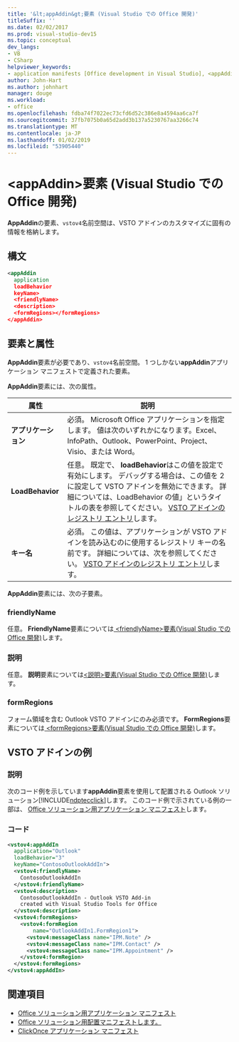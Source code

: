 ```yaml
---
title: '&lt;appAddin&gt;要素 (Visual Studio での Office 開発)'
titleSuffix: ''
ms.date: 02/02/2017
ms.prod: visual-studio-dev15
ms.topic: conceptual
dev_langs:
- VB
- CSharp
helpviewer_keywords:
- application manifests [Office development in Visual Studio], <appAddin> element
author: John-Hart
ms.author: johnhart
manager: douge
ms.workload:
- office
ms.openlocfilehash: fdba74f7022ec73cfd6d52c386e8a4594aa6ca7f
ms.sourcegitcommit: 37fb7075b0a65d2add3b137a5230767aa3266c74
ms.translationtype: MT
ms.contentlocale: ja-JP
ms.lasthandoff: 01/02/2019
ms.locfileid: "53905440"
---
```

# <a name="ltappaddingt-element-office-development-in-visual-studio"></a>&lt;appAddin&gt;要素 (Visual Studio での Office 開発)
  **AppAddin**の要素、`vstov4`名前空間は、VSTO アドインのカスタマイズに固有の情報を格納します。

## <a name="syntax"></a>構文

```xml
<appAddin
  application
  loadBehavior
  keyName>
  <friendlyName>
  <description>
  <formRegions></formRegions>
</appAddin>
```

## <a name="elements-and-attributes"></a>要素と属性
 **AppAddin**要素が必要であり、`vstov4`名前空間。 1 つしかない**appAddin**アプリケーション マニフェストで定義された要素。

 **AppAddin**要素には、次の属性。

|属性|説明|
|---------------|-----------------|
|**アプリケーション**|必須。 Microsoft Office アプリケーションを指定します。 値は次のいずれかになります。Excel、InfoPath、Outlook、PowerPoint、Project、Visio、または Word。|
|**LoadBehavior**|任意。 既定で、 **loadBehavior**はこの値を設定で有効にします。 デバッグする場合は、この値を 2 に設定して VSTO アドインを無効にできます。 詳細については、LoadBehavior の値」というタイトルの表を参照してください。 [VSTO アドインのレジストリ エントリ](../vsto/registry-entries-for-vsto-add-ins.md)します。|
|**キー名**|必須。 この値は、アプリケーションが VSTO アドインを読み込むのに使用するレジストリ キーの名前です。 詳細については、次を参照してください。 [VSTO アドインのレジストリ エントリ](../vsto/registry-entries-for-vsto-add-ins.md)します。|

 **AppAddin**要素には、次の子要素。

### <a name="friendlyname"></a>friendlyName
 任意。 **FriendlyName**要素については[ &#60;friendlyName&#62;要素&#40;Visual Studio での Office 開発&#41;](../vsto/friendlyname-element-office-development-in-visual-studio.md)します。

### <a name="description"></a>説明
 任意。 **説明**要素については[&#60;説明&#62;要素&#40;Visual Studio での Office 開発&#41;](../vsto/description-element-office-development-in-visual-studio.md)します。

### <a name="formregions"></a>formRegions
 フォーム領域を含む Outlook VSTO アドインにのみ必須です。 **FormRegions**要素については[ &#60;formRegions&#62;要素&#40;Visual Studio での Office 開発&#41;](../vsto/formregions-element-office-development-in-visual-studio.md)します。

## <a name="vsto-add-in-example"></a>VSTO アドインの例

### <a name="description"></a>説明
 次のコード例を示しています**appAddin**要素を使用して配置される Outlook ソリューション[!INCLUDE[ndptecclick](../vsto/includes/ndptecclick-md.md)]します。 このコード例で示されている例の一部は、 [Office ソリューション用アプリケーション マニフェスト](../vsto/application-manifests-for-office-solutions.md)します。

### <a name="code"></a>コード

```xml
<vstov4:appAddIn
  application="Outlook"
  loadBehavior="3"
  keyName="ContosoOutlookAddIn">
  <vstov4:friendlyName>
    ContosoOutlookAddIn
  </vstov4:friendlyName>
  <vstov4:description>
    ContosoOutlookAddIn - Outlook VSTO Add-in
    created with Visual Studio Tools for Office
  </vstov4:description>
  <vstov4:formRegions>
    <vstov4:formRegion
        name="OutlookAddIn1.FormRegion1">
      <vstov4:messageClass name="IPM.Note" />
      <vstov4:messageClass name="IPM.Contact" />
      <vstov4:messageClass name="IPM.Appointment" />
    </vstov4:formRegion>
  </vstov4:formRegions>
</vstov4:appAddIn>
```

## <a name="see-also"></a>関連項目

- [Office ソリューション用アプリケーション マニフェスト](../vsto/application-manifests-for-office-solutions.md)
- [Office ソリューション用配置マニフェストします。](../vsto/deployment-manifests-for-office-solutions.md)
- [ClickOnce アプリケーション マニフェスト](../deployment/clickonce-application-manifest.md)